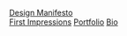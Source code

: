 [Design Manifesto](https://github.com/HanaRybar/english-for-designers/blob/main/01-design-manifesto/manifesto.md)  
[First Impressions](https://github.com/HanaRybar/english-for-designers/blob/main/02-bio/first-impressions.md) 
[Portfolio](https://github.com/HanaRybar/english-for-designers/blob/main/02-bio/portfolio.md)
[Bio](https://github.com/HanaRybar/english-for-designers/blob/main/02-bio/bio.md)
